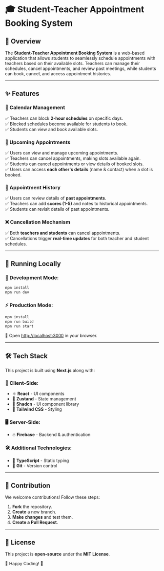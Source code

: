 # 🎓 Student-Teacher Appointment Booking System

## 📌 Overview
The **Student-Teacher Appointment Booking System** is a web-based application that allows students to seamlessly schedule appointments with teachers based on their available slots. Teachers can manage their schedules, cancel appointments, and review past meetings, while students can book, cancel, and access appointment histories.

---

## ✨ Features

### 📅 Calendar Management
✅ Teachers can block **2-hour schedules** on specific days.  
✅ Blocked schedules become available for students to book.  
✅ Students can view and book available slots.  

### 📌 Upcoming Appointments
✅ Users can view and manage upcoming appointments.  
✅ Teachers can cancel appointments, making slots available again.  
✅ Students can cancel appointments or view details of booked slots.  
✅ Users can access **each other's details** (name & contact) when a slot is booked.  

### 📜 Appointment History
✅ Users can review details of **past appointments**.  
✅ Teachers can add **scores (1-5)** and notes to historical appointments.  
✅ Students can revisit details of past appointments.  

### ❌ Cancellation Mechanism
✅ Both **teachers and students** can cancel appointments.  
✅ Cancellations trigger **real-time updates** for both teacher and student schedules.  

---

## 🚀 Running Locally

### 🔧 Development Mode:
```bash
npm install
npm run dev
```

### ⚡ Production Mode:
```bash
npm install
npm run build
npm run start
```

🔗 Open [http://localhost:3000](http://localhost:3000) in your browser.

---

## 🛠️ Tech Stack
This project is built using **Next.js** along with:

### 🎨 Client-Side:
- ⚛ **React** - UI components
- 🏪 **Zustand** - State management
- 🎨 **Shadcn** - UI component library
- 🎨 **Tailwind CSS** - Styling

### 🖥️ Server-Side:
- 🔥 **Firebase** - Backend & authentication

### 🛠️ Additional Technologies:
- 📝 **TypeScript** - Static typing
- 🔄 **Git** - Version control

---

## 🤝 Contribution
We welcome contributions! Follow these steps:
1. **Fork** the repository.
2. **Create** a new branch.
3. **Make changes** and test them.
4. **Create a Pull Request**.

---

## 📜 License
This project is **open-source** under the **MIT License**.

📢 Happy Coding! 🚀

